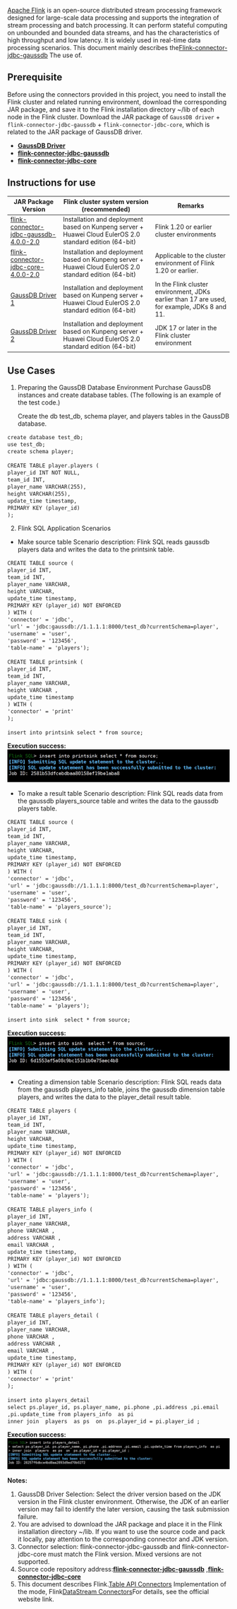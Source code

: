 [Apache Flink](https://flink.apache.org/)	is an open-source distributed stream processing framework designed for large-scale data processing and supports the integration of stream processing and batch processing. It can perform stateful computing on unbounded and bounded data streams, and has the characteristics of high throughput and low latency. It is widely used in real-time data processing scenarios. This document mainly describes the[Flink-connector-jdbc-gaussdb](https://github.com/HuaweiCloudDeveloper/gaussdb-flink-connector-jdbc)	The use of. 

## Prerequisite ##

Before using the connectors provided in this project, you need to install the Flink cluster and related running environment, download the corresponding JAR package, and save it to the Flink installation directory ~/lib of each node in the Flink cluster. Download the JAR package of `GaussDB driver` + `flink-connector-jdbc-gaussdb` + `flink-connector-jdbc-core`, which is related to the JAR package of GaussDB driver. 

* [**GaussDB Driver**](https://repo1.maven.org/maven2/com/huaweicloud/gaussdb/gaussdbjdbc/506.0.0.b058-jdk7/gaussdbjdbc-506.0.0.b058-jdk7.jar)	 
* [**flink-connector-jdbc-gaussdb**](https://repo.maven.apache.org/maven2/com/huaweicloud/gaussdb/flink/flink-connector-jdbc-gaussdb/4.0.0-2.0/)	
* [**flink-connector-jdbc-core**](https://repo1.maven.org/maven2/org/apache/flink/flink-connector-jdbc-core/4.0.0-2.0/)	

## Instructions for use ##

| JAR Package Version                                                                                                                                     | Flink cluster system version (recommended)                                                               | Remarks                                                                                      |
| ------------------------------------------------------------------------------------------------------------------------------------------------------- | -------------------------------------------------------------------------------------------------------- | -------------------------------------------------------------------------------------------- |
| [flink-connector-jdbc-gaussdb-4.0.0-2.0](https://repo1.maven.org/maven2/org/apache/flink/flink-connector-jdbc-core/4.0.0-2.0/)	 | Installation and deployment based on Kunpeng server + Huawei Cloud EulerOS 2.0 standard edition (64-bit) | Flink 1.20 or earlier cluster environments                                                   |
| [flink-connector-jdbc-core-4.0.0-2.0](https://repo1.maven.org/maven2/org/apache/flink/flink-connector-jdbc-core/4.0.0-2.0/) 	    | Installation and deployment based on Kunpeng server + Huawei Cloud EulerOS 2.0 standard edition (64-bit) | Applicable to the cluster environment of Flink 1.20 or earlier.                              |
| [GaussDB Driver 1](https://repo1.maven.org/maven2/com/huaweicloud/gaussdb/gaussdbjdbc/506.0.0.b058-jdk7/gaussdbjdbc-506.0.0.b058-jdk7.jar)	             | Installation and deployment based on Kunpeng server + Huawei Cloud EulerOS 2.0 standard edition (64-bit) | In the Flink cluster environment, JDKs earlier than 17 are used, for example, JDKs 8 and 11. |
| [GaussDB Driver 2](https://repo1.maven.org/maven2/com/huaweicloud/gaussdb/gaussdbjdbc/506.0.0.b058/gaussdbjdbc-506.0.0.b058.jar)	                       | Installation and deployment based on Kunpeng server + Huawei Cloud EulerOS 2.0 standard edition (64-bit) | JDK 17 or later in the Flink cluster environment                                             |

## Use Cases ##

1.  Preparing the GaussDB Database Environment
    Purchase GaussDB instances and create database tables. (The following is an example of the test code.)
    
    Create the db test_db, schema player, and players tables in the GaussDB database.
    

```
create database test_db;
use test_db;
create schema player;

CREATE TABLE player.players (
player_id INT NOT NULL,
team_id INT,
player_name VARCHAR(255),
height VARCHAR(255),
update_time timestamp,
PRIMARY KEY (player_id)
);
```

2.  Flink SQL Application Scenarios

 *  Make source table
    Scenario description: Flink SQL reads gaussdb players data and writes the data to the printsink table.
    

```
CREATE TABLE source (
player_id INT,
team_id INT,
player_name VARCHAR,
height VARCHAR,
update_time timestamp,
PRIMARY KEY (player_id) NOT ENFORCED
) WITH (
'connector' = 'jdbc',
'url' = 'jdbc:gaussdb://1.1.1.1:8000/test_db?currentSchema=player',
'username' = 'user',
'password' = '123456',
'table-name' = 'players');

CREATE TABLE printsink (
player_id INT,
team_id INT,
player_name VARCHAR,
height VARCHAR ,
update_time timestamp
) WITH (
'connector' = 'print'
);

insert into printsink select * from source;
```

**Execution success:**
![img.png](docs/image/scenario01.png)	

 *  To make a result table
    Scenario description: Flink SQL reads data from the gaussdb players_source table and writes the data to the gaussdb players table.
    

```
CREATE TABLE source (
player_id INT,
team_id INT,
player_name VARCHAR,
height VARCHAR,
update_time timestamp,
PRIMARY KEY (player_id) NOT ENFORCED
) WITH (
'connector' = 'jdbc',
'url' = 'jdbc:gaussdb://1.1.1.1:8000/test_db?currentSchema=player',
'username' = 'user',
'password' = '123456',
'table-name' = 'players_source');

CREATE TABLE sink (
player_id INT,
team_id INT,
player_name VARCHAR,
height VARCHAR,
update_time timestamp,
PRIMARY KEY (player_id) NOT ENFORCED
) WITH (
'connector' = 'jdbc',
'url' = 'jdbc:gaussdb://1.1.1.1:8000/test_db?currentSchema=player',
'username' = 'user',
'password' = '123456',
'table-name' = 'players');

insert into sink  select * from source;
```

**Execution success:**
![img.png](docs/image/scenario02.png)	

 *  Creating a dimension table
    Scenario description: Flink SQL reads data from the gaussdb players_info table, joins the gaussdb dimension table players, and writes the data to the player_detail result table.
    

```
CREATE TABLE players (
player_id INT,
team_id INT,
player_name VARCHAR,
height VARCHAR,
update_time timestamp,
PRIMARY KEY (player_id) NOT ENFORCED
) WITH (
'connector' = 'jdbc',
'url' = 'jdbc:gaussdb://1.1.1.1:8000/test_db?currentSchema=player',
'username' = 'user',
'password' = '123456',
'table-name' = 'players');

CREATE TABLE players_info (
player_id INT,
player_name VARCHAR,
phone VARCHAR ,
address VARCHAR ,
email VARCHAR ,
update_time timestamp,
PRIMARY KEY (player_id) NOT ENFORCED
) WITH (
'connector' = 'jdbc',
'url' = 'jdbc:gaussdb://1.1.1.1:8000/test_db?currentSchema=player',
'username' = 'user',
'password' = '123456',
'table-name' = 'players_info');

CREATE TABLE players_detail (
player_id INT,
player_name VARCHAR,
phone VARCHAR ,
address VARCHAR ,
email VARCHAR ,
update_time timestamp,
PRIMARY KEY (player_id) NOT ENFORCED
) WITH (
'connector' = 'print'
);

insert into players_detail   
select ps.player_id, ps.player_name, pi.phone ,pi.address ,pi.email ,pi.update_time from players_info  as pi
inner join  players  as ps  on  ps.player_id = pi.player_id ;
```

**Execution success:**
![img.png](docs/image/scenario03.png)	

**Notes:**

1.  GaussDB Driver Selection: Select the driver version based on the JDK version in the Flink cluster environment. Otherwise, the JDK of an earlier version may fail to identify the later version, causing the task submission failure.
2.  You are advised to download the JAR package and place it in the Flink installation directory ~/lib. If you want to use the source code and pack it locally, pay attention to the corresponding connector and JDK version.
3.  Connector selection: flink-connector-jdbc-gaussdb and flink-connector-jdbc-core must match the Flink version. Mixed versions are not supported.
4.  Source code repository address:[**flink-connector-jdbc-gaussdb**](https://github.com/HuaweiCloudDeveloper/gaussdb-flink-connector-jdbc)	,[**flink-connector-jdbc-core**](https://github.com/apache/flink-connector-jdbc)	
5.  This document describes Flink.[Table API Connectors](https://nightlies.apache.org/flink/flink-docs-release-2.0/zh/docs/connectors/table/jdbc/) Implementation of the mode, Flink[DataStream Connectors](https://nightlies.apache.org/flink/flink-docs-release-2.0/zh/docs/connectors/datastream/jdbc/)For details, see the official website link.

